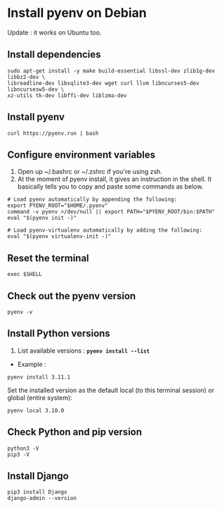 # Install pyenv on Debian

Update : it works on Ubuntu too.

## Install dependencies
```
sudo apt-get install -y make build-essential libssl-dev zlib1g-dev libbz2-dev \
libreadline-dev libsqlite3-dev wget curl llvm libncurses5-dev libncursesw5-dev \
xz-utils tk-dev libffi-dev liblzma-dev
```

## Install pyenv
```
curl https://pyenv.run | bash
```

## Configure environment variables

1. Open up ~/.bashrc or ~/.zshrc if you're using zsh.
2. At the moment of pyenv install, it gives an instruction in the shell. It basically tells you to copy and paste some commands as below.

```
# Load pyenv automatically by appending the following:
export PYENV_ROOT="$HOME/.pyenv"
command -v pyenv >/dev/null || export PATH="$PYENV_ROOT/bin:$PATH"
eval "$(pyenv init -)"

# Load pyenv-virtualenv automatically by adding the following:
eval "$(pyenv virtualenv-init -)"
```

## Reset the terminal

```
exec $SHELL
```

## Check out the pyenv version

```
pyenv -v
```

## Install Python versions

1. List available versions : **`pyenv install --list`**

- Example :

```
pyenv install 3.11.1
```

Set the installed version as the default local (to this terminal session) or global (entire system):

```
pyenv local 3.10.0
```

## Check Python and pip version

```
python3 -V
pip3 -V
```

## Install Django

```
pip3 install Django
django-admin --version
```